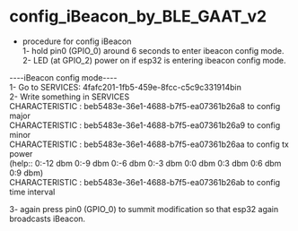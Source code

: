 # config_iBeacon_by_BLE_GAAT_v2

- procedure for config iBeacon<br>
1- hold pin0 (GPIO_0) around 6 seconds to enter ibeacon config mode.<br>
2- LED (at GPIO_2) power on if esp32 is entering ibeacon config mode.<br>

----iBeacon config mode----<br>
1- Go to SERVICES: 4fafc201-1fb5-459e-8fcc-c5c9c331914bin<br>
2- Write something in SERVICES<br>
CHARACTERISTIC : beb5483e-36e1-4688-b7f5-ea07361b26a8 to config major<br>
CHARACTERISTIC : beb5483e-36e1-4688-b7f5-ea07361b26a9 to config minor<br>
CHARACTERISTIC : beb5483e-36e1-4688-b7f5-ea07361b26aa to config tx power<br>
(help::  0:-12 dbm   0:-9 dbm   0:-6 dbm   0:-3 dbm   0:0 dbm   0:3 dbm   0:6 dbm   0:9 dbm)<br>
CHARACTERISTIC : beb5483e-36e1-4688-b7f5-ea07361b26ab to config time interval<br>

3- again press pin0 (GPIO_0) to summit modification so that esp32 again broadcasts iBeacon.<br>
